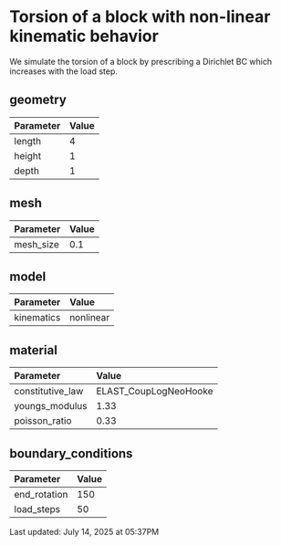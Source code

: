# Torsion of a block with non-linear kinematic behavior

We simulate the torsion of a block by prescribing a Dirichlet BC which increases with the load step.


## geometry
| Parameter | Value |
|:--|:--|
| length | 4 |
| height | 1 |
| depth | 1 |


## mesh
| Parameter | Value |
|:--|:--|
| mesh_size | 0.1 |


## model
| Parameter | Value |
|:--|:--|
| kinematics | nonlinear |


## material
| Parameter | Value |
|:--|:--|
| constitutive_law | ELAST_CoupLogNeoHooke |
| youngs_modulus | 1.33 |
| poisson_ratio | 0.33 |


## boundary_conditions
| Parameter | Value |
|:--|:--|
| end_rotation | 150 |
| load_steps | 50 |


Last updated: July 14, 2025 at 05:37PM
